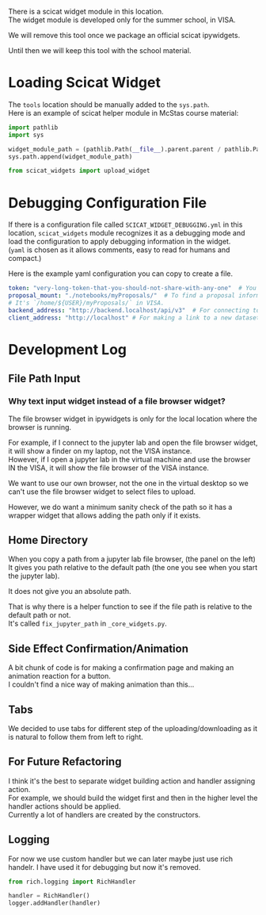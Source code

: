 There is a scicat widget module in this location.<br>
The widget module is developed only for the summer school, in VISA.

We will remove this tool once we package an official scicat ipywidgets.

Until then we will keep this tool with the school material.

# Loading Scicat Widget
The `tools` location should be manually added to the `sys.path`.<br>
Here is an example of scicat helper module in McStas course material:

```python
import pathlib
import sys

widget_module_path = (pathlib.Path(__file__).parent.parent / pathlib.Path('6-scicat/tools/')).resolve().as_posix()
sys.path.append(widget_module_path)

from scicat_widgets import upload_widget

```

# Debugging Configuration File

If there is a configuration file called `SCICAT_WIDGET_DEBUGGING.yml` in this location,
`scicat_widgets` module recognizes it as a debugging mode
and load the configuration to apply debugging information in the widget. <br>
(`yaml` is chosen as it allows comments, easy to read for humans and compact.)

Here is the example yaml configuration you can copy to create a file.

```yaml
token: "very-long-token-that-you-should-not-share-with-any-one"  # You can store a token here for debugging.
proposal_mount: "./notebooks/myProposals/"  # To find a proposal information and complete source folder path.
# It's `/home/${USER}/myProposals/` in VISA.
backend_address: "http://backend.localhost/api/v3"  # For connecting to the scicat backend.
client_address: "http://localhost" # For making a link to a new dataset in scicat web client.

```

# Development Log

## File Path Input
### Why text input widget instead of a file browser widget?
The file browser widget in ipywidgets is only for the local location where the browser is running.

For example, if I connect to the jupyter lab and open the file browser widget, it will show a finder on my laptop, not the VISA instance.<br>
However, if I open a jupyter lab in the virtual machine and use the browser IN the VISA, it will show the file browser of the VISA instance.

We want to use our own browser, not the one in the virtual desktop so we can't use the file browser widget to select files to upload.

However, we do want a minimum sanity check of the path so it has a wrapper widget that allows adding the path only if it exists.

## Home Directory
When you copy a path from a jupyter lab file browser, (the panel on the left)<br>
It gives you path relative to the default path (the one you see when you start the jupyter lab).

It does not give you an absolute path.

That is why there is a helper function to see if the file path is relative to the default path or not.<br>
It's called `fix_jupyter_path` in `_core_widgets.py`.

## Side Effect Confirmation/Animation
A bit chunk of code is for making a confirmation page and making an animation reaction for a button.<br>
I couldn't find a nice way of making animation than this...<br>

## Tabs
We decided to use tabs for different step of the uploading/downloading as it is natural to follow them from left to right.<br>

## For Future Refactoring
I think it's the best to separate widget building action and handler assigning action.<br>
For example, we should build the widget first and then in the higher level the handler actions should be applied.<br>
Currently a lot of handlers are created by the constructors.

## Logging

For now we use custom handler but we can later maybe just use rich handelr.
I have used it for debugging but now it's removed.

```python
from rich.logging import RichHandler

handler = RichHandler()
logger.addHandler(handler)
```
